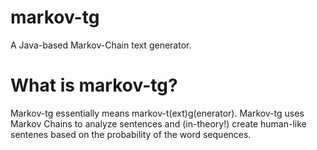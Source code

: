 # markov-tg
A Java-based Markov-Chain text generator.

# What is markov-tg?
Markov-tg essentially means markov-t(ext)g(enerator). Markov-tg uses Markov Chains to analyze sentences and (in-theory!) create human-like sentenes based on the probability of the word sequences. 


